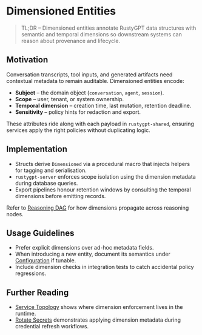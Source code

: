 # Dimensioned Entities

> TL;DR – Dimensioned entities annotate RustyGPT data structures with semantic and temporal dimensions so downstream systems can reason about provenance and lifecycle.

## Motivation

Conversation transcripts, tool inputs, and generated artifacts need contextual metadata to remain auditable. Dimensioned entities encode:

- **Subject** – the domain object (`conversation`, `agent`, `session`).
- **Scope** – user, tenant, or system ownership.
- **Temporal dimension** – creation time, last mutation, retention deadline.
- **Sensitivity** – policy hints for redaction and export.

These attributes ride along with each payload in `rustygpt-shared`, ensuring services apply the right policies without duplicating logic.

## Implementation

- Structs derive `Dimensioned` via a procedural macro that injects helpers for tagging and serialisation.
- `rustygpt-server` enforces scope isolation using the dimension metadata during database queries.
- Export pipelines honour retention windows by consulting the temporal dimensions before emitting records.

Refer to [Reasoning DAG](reasoning-dag.md) for how dimensions propagate across reasoning nodes.

## Usage Guidelines

- Prefer explicit dimensions over ad-hoc metadata fields.
- When introducing a new entity, document its semantics under [Configuration](../reference/config.md) if tunable.
- Include dimension checks in integration tests to catch accidental policy regressions.

## Further Reading

- [Service Topology](../architecture/service-topology.md) shows where dimension enforcement lives in the runtime.
- [Rotate Secrets](../howto/rotate-secrets.md) demonstrates applying dimension metadata during credential refresh workflows.

